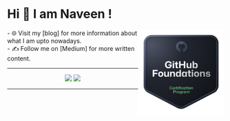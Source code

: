 
# Hi 👋 I am Naveen !

<img src="github-foundations.png" width="200" align="right">
- 🌐 Visit my [blog] for more information about what I am upto nowadays.
<br>
- ✍️ Follow me on [Medium] for more written content.
 
---

<p align="center">
  <img src="https://github-readme-stats.vercel.app/api?username=sisyphusisstillcarrying&show_icons=true&theme=bear" width="300" >
  <img src="https://github-readme-streak-stats.herokuapp.com?user=sisyphusisstillcarrying&theme=dark&hide_border=true" width="300">
</p>

---
<!---
sisyphusisstillcarrying/sisyphusisstillcarrying is a ✨ special ✨ repository because its `README.md` (this file) appears on your GitHub profile.
You can click the Preview link to take a look at your changes.
--->
